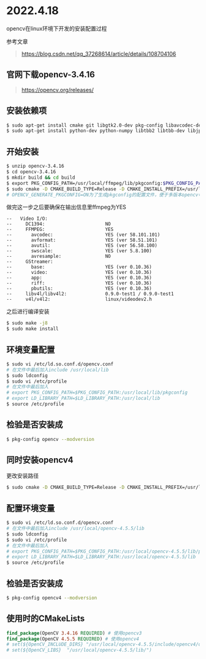 # 2022.4.18

opencv在linux环境下开发的安装配置过程

参考文章

> https://blog.csdn.net/qq_37268614/article/details/108704106

## 官网下载opencv-3.4.16

> https://opencv.org/releases/


## 安装依赖项

```bash
$ sudo apt-get install cmake git libgtk2.0-dev pkg-config libavcodec-dev libavformat-dev libswscale-dev
$ sudo apt-get install python-dev python-numpy libtbb2 libtbb-dev libjpeg-dev libpng-dev libtiff-dev libjasper-dev libdc1394-22-dev ffmpeg
```

## 开始安装

```bash
$ unzip opencv-3.4.16
$ cd opencv-3.4.16
$ mkdir build && cd build
$ export PKG_CONFIG_PATH=/usr/local/ffmpeg/lib/pkgconfig:$PKG_CONFIG_PATH # ffmpeg安装路径
$ sudo cmake -D CMAKE_BUILD_TYPE=Release -D CMAKE_INSTALL_PREFIX=/usr/local -D OPENCV_GENERATE_PKGCONFIG=ON .. 
# OPENCV_GENERATE_PKGCONFIG=ON为了生成pkgconfig的配置文件，便于多版本opencv切换
```

做完这一步之后要确保在输出信息里ffmpeg为YES

```
--   Video I/O:
--     DC1394:                      NO
--     FFMPEG:                      YES
--       avcodec:                   YES (ver 58.101.101)
--       avformat:                  YES (ver 58.51.101)
--       avutil:                    YES (ver 56.58.100)
--       swscale:                   YES (ver 5.8.100)
--       avresample:                NO
--     GStreamer:                   
--       base:                      YES (ver 0.10.36)
--       video:                     YES (ver 0.10.36)
--       app:                       YES (ver 0.10.36)
--       riff:                      YES (ver 0.10.36)
--       pbutils:                   YES (ver 0.10.36)
--     libv4l/libv4l2:              0.9.0-test1 / 0.9.0-test1
--     v4l/v4l2:                    linux/videodev2.h
```

之后进行编译安装
```bash
$ sudo make -j8 
$ sudo make install
```

## 环境变量配置

```bash
$ sudo vi /etc/ld.so.conf.d/opencv.conf
# 在文件中最后加入include /usr/local/lib
$ sudo ldconfig
$ sudo vi /etc/profile
# 在文件中最后加入
# export PKG_CONFIG_PATH=$PKG_CONFIG_PATH:/usr/local/lib/pkgconfig
# export LD_LIBRARY_PATH=$LD_LIBRARY_PATH:/usr/local/lib
$ source /etc/profile
```

## 检验是否安装成

```bash
$ pkg-config opencv --modversion
```

## 同时安装opencv4

更改安装路径
```bash
$ sudo cmake -D CMAKE_BUILD_TYPE=Release -D CMAKE_INSTALL_PREFIX=/usr/local/opencv-4.5.5 -D OPENCV_GENERATE_PKGCONFIG=ON .. 
```

## 配置环境变量

```bash
$ sudo vi /etc/ld.so.conf.d/opencv.conf
# 在文件中最后加入include /usr/local/opencv-4.5.5/lib
$ sudo ldconfig
$ sudo vi /etc/profile
# 在文件中最后加入
# export PKG_CONFIG_PATH=$PKG_CONFIG_PATH:/usr/local/opencv-4.5.5/lib/pkgconfig
# export LD_LIBRARY_PATH=$LD_LIBRARY_PATH:/usr/local/opencv-4.5.5/lib
$ source /etc/profile
```

## 检验是否安装成

```bash
$ pkg-config opencv4 --modversion
``` 

## 使用时的CMakeLists

```cmake
find_package(OpenCV 3.4.16 REQUIRED) # 使用opencv3
find_package(OpenCV 4.5.5 REQUIRED) # 使用opencv4
# set(${OpenCV_INCLUDE_DIRS} "/usr/local/opencv-4.5.5/include/opencv4/opencv2/") # 或许要加这两行
# set(${OpenCV_LIBS}  "/usr/local/opencv-4.5.5/lib/")
```